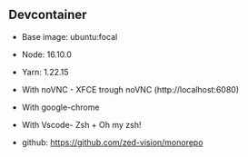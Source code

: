 ## Devcontainer

- Base image: ubuntu:focal
- Node: 16.10.0
- Yarn: 1.22.15
- With noVNC - XFCE trough noVNC (http://localhost:6080)
- With google-chrome
- With Vscode- Zsh + Oh my zsh!

- github: https://github.com/zed-vision/monorepo
